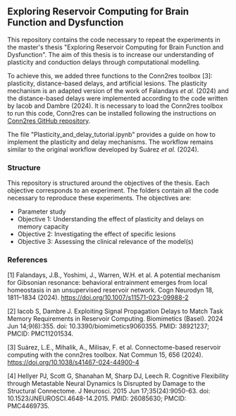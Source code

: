 ## Exploring Reservoir Computing for Brain Function and Dysfunction

This repository contains the code necessary to repeat the experiments in the master's thesis "Exploring Reservoir Computing for Brain Function and Dysfunction". The aim of this thesis is to increase our understanding of plasticity and conduction delays through computational modelling.

To achieve this, we added three functions to the Conn2res toolbox [3]: plasticity, distance-based delays, and artificial lesions. The plasticity mechanism is an adapted version of the work of Falandays <i>et al.</i> (2024) and the distance-based delays were implemented according to the code written by Iacob and Dambre (2024). It is necessary to load the Conn2res toolbox to run this code, Conn2res can be installed following the instructions on [Conn2res GitHub repository](https://github.com/netneurolab/conn2res).

The file "Plasticity_and_delay_tutorial.ipynb" provides a guide on how to implement the plasticity and delay mechanisms. The workflow remains similar to the original workflow developed by Suárez <i>et al.</i> (2024).

### Structure

This repository is structured around the objectives of the thesis. Each objective corresponds to an experiment. The folders contain all the code necessary to reproduce these experiments. The objectives are:
- Parameter study
- Objective 1: Understanding the effect of plasticity and delays on memory capacity
- Objective 2: Investigating the effect of specific lesions
- Objective 3: Assessing the clinical relevance of the model(s)


### References
[1] Falandays, J.B., Yoshimi, J., Warren, W.H. et al. A potential mechanism for Gibsonian resonance: behavioral entrainment emerges from local homeostasis in an unsupervised reservoir network. Cogn Neurodyn 18, 1811–1834 (2024). https://doi.org/10.1007/s11571-023-09988-2

[2] Iacob S, Dambre J. Exploiting Signal Propagation Delays to Match Task Memory Requirements in Reservoir Computing. Biomimetics (Basel). 2024 Jun 14;9(6):355. doi: 10.3390/biomimetics9060355. PMID: 38921237; PMCID: PMC11201534.

[3] Suárez, L.E., Mihalik, A., Milisav, F. et al. Connectome-based reservoir computing with the conn2res toolbox. Nat Commun 15, 656 (2024). https://doi.org/10.1038/s41467-024-44900-4

[4] Hellyer PJ, Scott G, Shanahan M, Sharp DJ, Leech R. Cognitive Flexibility through Metastable Neural Dynamics Is Disrupted by Damage to the Structural Connectome. J Neurosci. 2015 Jun 17;35(24):9050-63. doi: 10.1523/JNEUROSCI.4648-14.2015. PMID: 26085630; PMCID: PMC4469735.
